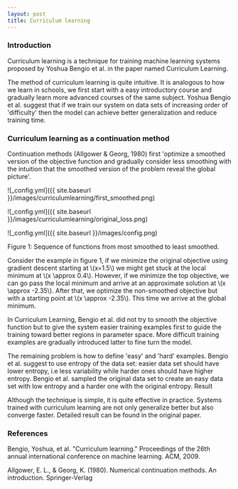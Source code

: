 ```yaml
---
layout: post
title: Curriculum learning
---
```


### Introduction

Curriculum learning is a technique for training machine learning systems  proposed by Yoshua Bengio et al. in the paper named Curriculum Learning.

The method of curriculum learning is quite intuitive. It is analogous to how we learn in schools, we first start with a easy introductory course and gradually learn more advanced courses of the same subject. Yoshua Bengio et al. suggest that if we train our system on data sets of increasing order of 'difficulty' then the model can achieve better generalization and reduce training time.

### Curriculum learning as a continuation method

Continuation methods (Allgower & Georg, 1980) first 'optimize a smoothed version of the objective function and gradually consider less smoothing with the intuition that the smoothed version of the problem reveal the global picture'.

![_config.yml]({{ site.baseurl }}/images/curriculumlearning/first_smoothed.png)

![_config.yml]({{ site.baseurl }}/images/curriculumlearning/original_loss.png)

![_config.yml]({{ site.baseurl }}/images/config.png)

Figure 1: Sequence of functions from most smoothed to least smoothed.

Consider the example in figure 1, if we minimize the original objective using gradient descent starting at \\(x=1.5\\) we might get stuck at the local minimum at \\(x \approx 0.4\\). However, if we minimize the top objective, we can go pass the local minimum and arrive at an approximate solution at \\(x \approx -2.35\\). After that, we optimize the non-smoothed objective but with a starting point at \\(x \approx -2.35\\). This time we arrive at the global minimum.

In Curriculum Learning, Bengio et al. did not try to smooth the objective function but to give the system easier training examples first to guide the training toward better regions in parameter space. More difficult training examples are gradually introduced latter to fine turn the model.

The remaining problem is how to define 'easy' and 'hard' examples. Bengio et al. suggest to use entropy of the data set: easier data set should have lower entropy, i.e less variability while harder ones should have higher entropy. Bengio et al. sampled the original data set to create an easy data set with low entropy and a harder one with the original entropy.
Result

Although the technique is simple, it is quite effective in practice. Systems trained with curriculum learning are not only generalize better but also converge faster. Detailed result can be found in the original paper.

### References
Bengio, Yoshua, et al. "Curriculum learning." Proceedings of the 26th annual international conference on machine learning. ACM, 2009.

Allgower, E. L., & Georg, K. (1980). Numerical continuation methods. An introduction. Springer-Verlag
